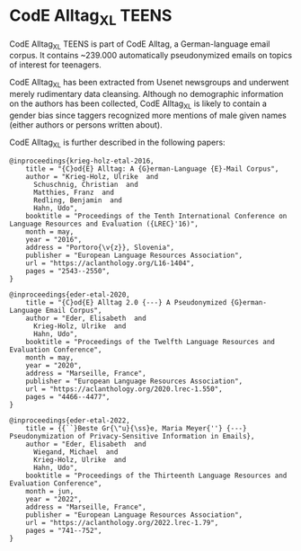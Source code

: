 # CodE Alltag<sub>XL</sub> TEENS

CodE Alltag<sub>XL</sub> TEENS is part of CodE Alltag, a German-language email corpus. It contains ~239.000 automatically pseudonymized emails on topics of interest for teenagers.

CodE Alltag<sub>XL</sub> has been extracted from Usenet newsgroups and underwent merely rudimentary data cleansing. Although no demographic information on the authors has been collected, CodE Alltag<sub>XL</sub> is likely to contain a gender bias since taggers recognized more mentions of male given names (either authors or persons written about).

CodE Alltag<sub>XL</sub> is further described in the following papers:

```
@inproceedings{krieg-holz-etal-2016,
    title = "{C}od{E} Alltag: A {G}erman-Language {E}-Mail Corpus",
    author = "Krieg-Holz, Ulrike  and
      Schuschnig, Christian  and
      Matthies, Franz  and
      Redling, Benjamin  and
      Hahn, Udo",
    booktitle = "Proceedings of the Tenth International Conference on Language Resources and Evaluation ({LREC}'16)",
    month = may,
    year = "2016",
    address = "Portoro{\v{z}}, Slovenia",
    publisher = "European Language Resources Association",
    url = "https://aclanthology.org/L16-1404",
    pages = "2543--2550",
}

@inproceedings{eder-etal-2020,
    title = "{C}od{E} Alltag 2.0 {---} A Pseudonymized {G}erman-Language Email Corpus",
    author = "Eder, Elisabeth  and
      Krieg-Holz, Ulrike  and
      Hahn, Udo",
    booktitle = "Proceedings of the Twelfth Language Resources and Evaluation Conference",
    month = may,
    year = "2020",
    address = "Marseille, France",
    publisher = "European Language Resources Association",
    url = "https://aclanthology.org/2020.lrec-1.550",
    pages = "4466--4477",
}

@inproceedings{eder-etal-2022,
    title = {{``}Beste Gr{\"u}{\ss}e, Maria Meyer{''} {---} Pseudonymization of Privacy-Sensitive Information in Emails},
    author = "Eder, Elisabeth  and
      Wiegand, Michael  and
      Krieg-Holz, Ulrike  and
      Hahn, Udo",
    booktitle = "Proceedings of the Thirteenth Language Resources and Evaluation Conference",
    month = jun,
    year = "2022",
    address = "Marseille, France",
    publisher = "European Language Resources Association",
    url = "https://aclanthology.org/2022.lrec-1.79",
    pages = "741--752",
}
```
